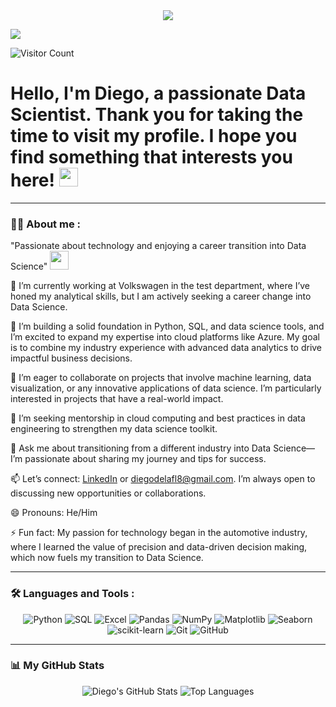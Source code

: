 
<div id="header" align="center">
  <img decoding="async" src="[https://github.com/Delafupra/Banner_Diego/blob/main/Banner.png](https://github.com/Delafupra/Banner_Diego/blob/main/Blue%20And%20Green%20Professional%20Technology%20LinkedIn%20Banner.png)"/>
</div>

[![](https://img.shields.io/badge/LinkedIn-0077B5?style=for-the-badge&logo=linkedin&logoColor=white)](https://www.linkedin.com/in/diegodelafuente-datascience/)

![Visitor Count](https://komarev.com/ghpvc/?username=Delafupra&color=brightgreen)

<h1>
  Hello, I'm Diego, a passionate Data Scientist. Thank you for taking the time to visit my profile. I hope you find something that interests you here!
  <img decoding="async" src="https://media.giphy.com/media/hvRJCLFzcasrR4ia7z/giphy.gif" width="30px"/>
</h1>

---
 <div id="header" align="left">

### :man_technologist: About me :

"Passionate about technology and enjoying a career transition into Data Science" <img decoding="async" src="https://media.giphy.com/media/WUlplcMpOCEmTGBtBW/giphy.gif" width="30">

🔭 I’m currently working at Volkswagen in the test department, where I’ve honed my analytical skills, but I am actively seeking a career change into Data Science.

🌱 I’m building a solid foundation in Python, SQL, and data science tools, and I’m excited to expand my expertise into cloud platforms like Azure. My goal is to combine my industry experience with advanced data analytics to drive impactful business decisions.

👯 I’m eager to collaborate on projects that involve machine learning, data visualization, or any innovative applications of data science. I’m particularly interested in projects that have a real-world impact.

🤔 I’m seeking mentorship in cloud computing and best practices in data engineering to strengthen my data science toolkit.

💬 Ask me about transitioning from a different industry into Data Science—I’m passionate about sharing my journey and tips for success.

📫 Let’s connect: [LinkedIn](https://www.linkedin.com/in/diego-de-la-fuente-prats/) or diegodelafl8@gmail.com. I’m always open to discussing new opportunities or collaborations.

😄 Pronouns: He/Him

⚡ Fun fact: My passion for technology began in the automotive industry, where I learned the value of precision and data-driven decision making, which now fuels my transition to Data Science.

---

### :hammer_and_wrench: Languages and Tools :

<div align="center">
  <img src="https://img.shields.io/badge/Python-3776AB?style=for-the-badge&logo=python&logoColor=white" alt="Python"/>
  <img src="https://img.shields.io/badge/SQL-003B57?style=for-the-badge&logo=postgresql&logoColor=white" alt="SQL"/>
  <img src="https://img.shields.io/badge/Excel-217346?style=for-the-badge&logo=microsoft-excel&logoColor=white" alt="Excel"/>
  <img src="https://img.shields.io/badge/Pandas-150458?style=for-the-badge&logo=pandas&logoColor=white" alt="Pandas"/>
  <img src="https://img.shields.io/badge/NumPy-013243?style=for-the-badge&logo=numpy&logoColor=white" alt="NumPy"/>
  <img src="https://img.shields.io/badge/Matplotlib-00457C?style=for-the-badge&logo=matplotlib&logoColor=white" alt="Matplotlib"/>
  <img src="https://img.shields.io/badge/Seaborn-9C27B0?style=for-the-badge" alt="Seaborn"/>
  <img src="https://img.shields.io/badge/scikit--learn-F7931E?style=for-the-badge&logo=scikit-learn&logoColor=white" alt="scikit-learn"/>
  <img src="https://img.shields.io/badge/Git-F05032?style=for-the-badge&logo=git&logoColor=white" alt="Git"/>
  <img src="https://img.shields.io/badge/GitHub-181717?style=for-the-badge&logo=github&logoColor=white" alt="GitHub"/>
</div>

---

### :bar_chart: My GitHub Stats

<div align="center">
  <img src="https://github-readme-stats.vercel.app/api?username=Delafupra&show_icons=true&theme=radical" alt="Diego's GitHub Stats" />
  <img src="https://github-readme-stats.vercel.app/api/top-langs/?username=Delafupra&layout=compact&theme=radical" alt="Top Languages" />
</div>
